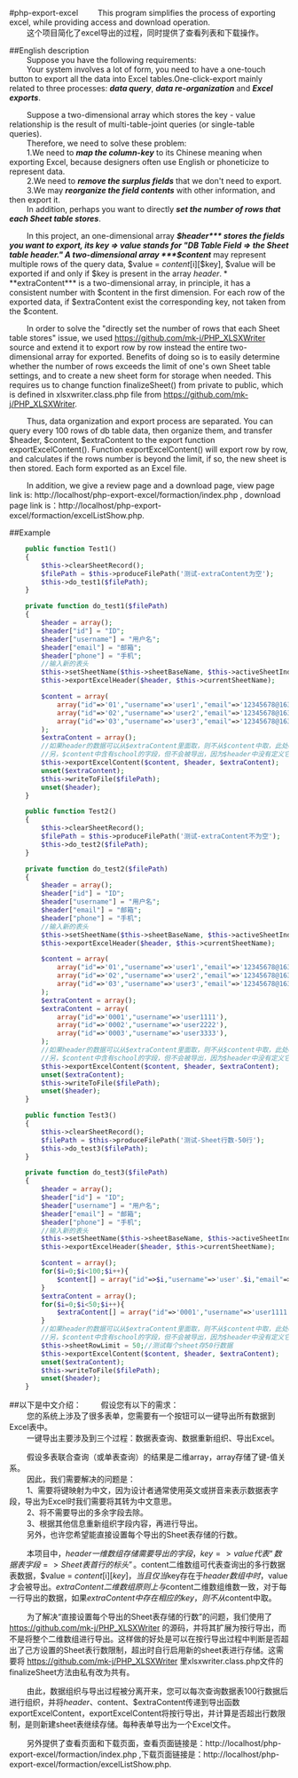 
#php-export-excel
&nbsp;&nbsp;&nbsp;&nbsp;&nbsp;&nbsp;&nbsp;&nbsp;This program simplifies the process of exporting excel, while providing access and download operation.  
&nbsp;&nbsp;&nbsp;&nbsp;&nbsp;&nbsp;&nbsp;&nbsp;这个项目简化了excel导出的过程，同时提供了查看列表和下载操作。

##English description  
&nbsp;&nbsp;&nbsp;&nbsp;&nbsp;&nbsp;&nbsp;&nbsp;Suppose you have the following requirements:  
&nbsp;&nbsp;&nbsp;&nbsp;&nbsp;&nbsp;&nbsp;&nbsp;Your system involves a lot of form, you need to have a one-touch button to export all the data into Excel tables.One-click-export mainly related to three processes: ***data query***, ***data re-organization*** and ***Excel exports***.

&nbsp;&nbsp;&nbsp;&nbsp;&nbsp;&nbsp;&nbsp;&nbsp;Suppose a two-dimensional array which stores the key - value relationship is the result of multi-table-joint queries (or single-table queries).  
&nbsp;&nbsp;&nbsp;&nbsp;&nbsp;&nbsp;&nbsp;&nbsp;Therefore, we need to solve these problem:  
&nbsp;&nbsp;&nbsp;&nbsp;&nbsp;&nbsp;&nbsp;&nbsp;1.We need to ***map the column-key*** to its Chinese meaning when exporting Excel, because designers often use English or phoneticize to represent data.  
&nbsp;&nbsp;&nbsp;&nbsp;&nbsp;&nbsp;&nbsp;&nbsp;2.We need to ***remove the surplus fields*** that we don't need to export.  
&nbsp;&nbsp;&nbsp;&nbsp;&nbsp;&nbsp;&nbsp;&nbsp;3.We may ***reorganize the field contents*** with other information, and then export it.  
&nbsp;&nbsp;&nbsp;&nbsp;&nbsp;&nbsp;&nbsp;&nbsp;In addition, perhaps you want to directly ***set the number of rows that each Sheet table stores***.

&nbsp;&nbsp;&nbsp;&nbsp;&nbsp;&nbsp;&nbsp;&nbsp;In this project, an one-dimensional array ***$header*** stores the fields you want to export, its key => value stands for "DB Table Field => the Sheet table header." A two-dimensional array ***$content*** may represent multiple rows of the query data, $value = $content[$i][$key], $value will be exported if and only if $key is present in the array $header. ***$extraContent*** is a two-dimensional array, in principle, it has a consistent number with $content in the first dimension. For each row of the exported data, if $extraContent exist the corresponding key, not taken from the $content.

&nbsp;&nbsp;&nbsp;&nbsp;&nbsp;&nbsp;&nbsp;&nbsp;In order to solve the "directly set the number of rows that each Sheet table stores" issue, we used https://github.com/mk-j/PHP_XLSXWriter source and extend it to export row by row instead the entire two-dimensional array for exported. Benefits of doing so is to easily determine whether the number of rows exceeds the limit of one's own Sheet table settings, and to create a new sheet form for storage when needed. This requires us to change function finalizeSheet() from private to public, which is defined in xlsxwriter.class.php file from https://github.com/mk-j/PHP_XLSXWriter.

&nbsp;&nbsp;&nbsp;&nbsp;&nbsp;&nbsp;&nbsp;&nbsp;Thus, data organization and export process are separated. You can query every 100 rows of db table data, then organize them, and transfer $header, $content, $extraContent to the export function exportExcelContent(). Function exportExcelContent() will export row by row, and calculates if the rows number is beyond the limit, if so, the new sheet is then stored. Each form exported as an Excel file.

&nbsp;&nbsp;&nbsp;&nbsp;&nbsp;&nbsp;&nbsp;&nbsp;In addition, we give a review page and a download page, view page link is: http://localhost/php-export-excel/formaction/index.php , download page link is：http://localhost/php-export-excel/formaction/excelListShow.php.

##Example
```php
    public function Test1()
    {
        $this->clearSheetRecord();
        $filePath = $this->produceFilePath('测试-extraContent为空');
        $this->do_test1($filePath);
    }  
```
```php
    private function do_test1($filePath)
    {
        $header = array();
        $header["id"] = "ID";
        $header["username"] = "用户名";
        $header["email"] = "邮箱";
        $header["phone"] = "手机";
        //输入新的表头
        $this->setSheetName($this->sheetBaseName, $this->activeSheetIndex);
        $this->exportExcelHeader($header, $this->currentSheetName);

        $content = array(
            array("id"=>'01',"username"=>'user1',"email"=>'12345678@163.com',"phone"=>'12345678',"school"=>'华南理工大学'),
            array("id"=>'02',"username"=>'user2',"email"=>'12345678@163.com',"phone"=>'12345678',"school"=>'华南理工大学'),
            array("id"=>'03',"username"=>'user3',"email"=>'12345678@163.com',"phone"=>'12345678',"school"=>'华南理工大学'),
        );
        $extraContent = array();
        //如果header的数据可以从$extraContent里面取，则不从$content中取，此处extraContent为空，
        //另，$content中含有school的字段，但不会被导出，因为$header中没有定义它
        $this->exportExcelContent($content, $header, $extraContent);
        unset($extraContent);
        $this->writeToFile($filePath);
        unset($header);
    }
```
```php
    public function Test2()
    {
        $this->clearSheetRecord();
        $filePath = $this->produceFilePath('测试-extraContent不为空');
        $this->do_test2($filePath);
    } 
```
```php
    private function do_test2($filePath)
    {
        $header = array();
        $header["id"] = "ID";
        $header["username"] = "用户名";
        $header["email"] = "邮箱";
        $header["phone"] = "手机";
        //输入新的表头
        $this->setSheetName($this->sheetBaseName, $this->activeSheetIndex);
        $this->exportExcelHeader($header, $this->currentSheetName);

        $content = array(
            array("id"=>'01',"username"=>'user1',"email"=>'12345678@163.com',"phone"=>'12345678',"school"=>'华南理工大学'),
            array("id"=>'02',"username"=>'user2',"email"=>'12345678@163.com',"phone"=>'12345678',"school"=>'华南理工大学'),
            array("id"=>'03',"username"=>'user3',"email"=>'12345678@163.com',"phone"=>'12345678',"school"=>'华南理工大学'),
        );
        $extraContent = array();
        $extraContent = array(
            array("id"=>'0001',"username"=>'user1111'),
            array("id"=>'0002',"username"=>'user2222'),
            array("id"=>'0003',"username"=>'user3333'),
        );
        //如果header的数据可以从$extraContent里面取，则不从$content中取，此处extraContent改变了id和username字段
        //另，$content中含有school的字段，但不会被导出，因为$header中没有定义它
        $this->exportExcelContent($content, $header, $extraContent);
        unset($extraContent);
        $this->writeToFile($filePath);
        unset($header);
    }
```
```php
    public function Test3()
    {
        $this->clearSheetRecord();
        $filePath = $this->produceFilePath('测试-Sheet行数-50行');
        $this->do_test3($filePath);
    } 
```
```php
    private function do_test3($filePath)
    {
        $header = array();
        $header["id"] = "ID";
        $header["username"] = "用户名";
        $header["email"] = "邮箱";
        $header["phone"] = "手机";
        //输入新的表头
        $this->setSheetName($this->sheetBaseName, $this->activeSheetIndex);
        $this->exportExcelHeader($header, $this->currentSheetName);

        $content = array();
        for($i=0;$i<100;$i++){
            $content[] = array("id"=>$i,"username"=>'user'.$i,"email"=>'12345678@163.com',"phone"=>'12345678',"school"=>'华南理工大学');
        }
        $extraContent = array();
        for($i=0;$i<50;$i++){
            $extraContent[] = array("id"=>'0001',"username"=>'user1111');
        }
        //如果header的数据可以从$extraContent里面取，则不从$content中取，此处extraContent改变了前50行数据的id和username字段
        //另，$content中含有school的字段，但不会被导出，因为$header中没有定义它
        $this->sheetRowLimit = 50;//测试每个sheet存50行数据
        $this->exportExcelContent($content, $header, $extraContent);
        unset($extraContent);
        $this->writeToFile($filePath);
        unset($header);
    }
```

##以下是中文介绍：
&nbsp;&nbsp;&nbsp;&nbsp;&nbsp;&nbsp;&nbsp;&nbsp;假设您有以下的需求：  
&nbsp;&nbsp;&nbsp;&nbsp;&nbsp;&nbsp;&nbsp;&nbsp;您的系统上涉及了很多表单，您需要有一个按钮可以一键导出所有数据到Excel表中。  
&nbsp;&nbsp;&nbsp;&nbsp;&nbsp;&nbsp;&nbsp;&nbsp;一键导出主要涉及到三个过程：数据表查询、数据重新组织、导出Excel。  

&nbsp;&nbsp;&nbsp;&nbsp;&nbsp;&nbsp;&nbsp;&nbsp;假设多表联合查询（或单表查询）的结果是二维array，array存储了键-值关系。  
&nbsp;&nbsp;&nbsp;&nbsp;&nbsp;&nbsp;&nbsp;&nbsp;因此，我们需要解决的问题是：  
&nbsp;&nbsp;&nbsp;&nbsp;&nbsp;&nbsp;&nbsp;&nbsp;1、需要将键映射为中文，因为设计者通常使用英文或拼音来表示数据表字段，导出为Excel时我们需要将其转为中文意思。  
&nbsp;&nbsp;&nbsp;&nbsp;&nbsp;&nbsp;&nbsp;&nbsp;2、将不需要导出的多余字段去除。  
&nbsp;&nbsp;&nbsp;&nbsp;&nbsp;&nbsp;&nbsp;&nbsp;3、根据其他信息重新组织字段内容，再进行导出。  
&nbsp;&nbsp;&nbsp;&nbsp;&nbsp;&nbsp;&nbsp;&nbsp;另外，也许您希望能直接设置每个导出的Sheet表存储的行数。  

&nbsp;&nbsp;&nbsp;&nbsp;&nbsp;&nbsp;&nbsp;&nbsp;本项目中，$header一维数组存储需要导出的字段，key=>value代表“数据表字段=>Sheet表首行的标头”。$content二维数组可代表查询出的多行数据表数据，$value = $content[$i][$key]，当且仅当$key存在于$header数组中时，$value才会被导出。$extraContent二维数组原则上与$content二维数组维数一致，对于每一行导出的数据，如果$extraContent中存在相应的key，则不从$content中取。

&nbsp;&nbsp;&nbsp;&nbsp;&nbsp;&nbsp;&nbsp;&nbsp;为了解决“直接设置每个导出的Sheet表存储的行数”的问题，我们使用了 https://github.com/mk-j/PHP_XLSXWriter 的源码，并将其扩展为按行导出，而不是将整个二维数组进行导出。这样做的好处是可以在按行导出过程中判断是否超出了己方设置的Sheet表行数限制，超出时自行启用新的sheet表进行存储。这需要将 https://github.com/mk-j/PHP_XLSXWriter 里xlsxwriter.class.php文件的finalizeSheet方法由私有改为共有。

&nbsp;&nbsp;&nbsp;&nbsp;&nbsp;&nbsp;&nbsp;&nbsp;由此，数据组织与导出过程被分离开来，您可以每次查询数据表100行数据后进行组织，并将$header、$content、$extraContent传递到导出函数exportExcelContent，exportExcelContent将按行导出，并计算是否超出行数限制，是则新建sheet表继续存储。每种表单导出为一个Excel文件。

&nbsp;&nbsp;&nbsp;&nbsp;&nbsp;&nbsp;&nbsp;&nbsp;另外提供了查看页面和下载页面，查看页面链接是：http://localhost/php-export-excel/formaction/index.php ,下载页面链接是：http://localhost/php-export-excel/formaction/excelListShow.php.
